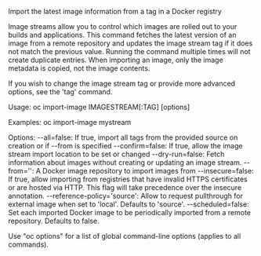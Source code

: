 Import the latest image information from a tag in a Docker registry 

Image streams allow you to control which images are rolled out to your builds and applications. This command fetches the latest version of an image from a remote repository and updates the image stream tag if it does not match the previous value. Running the command multiple times will not create duplicate entries. When importing an image, only the image metadata is copied, not the image contents. 

If you wish to change the image stream tag or provide more advanced options, see the 'tag' command.

Usage:
  oc import-image IMAGESTREAM[:TAG] [options]

Examples:
  oc import-image mystream

Options:
      --all=false: If true, import all tags from the provided source on creation or if --from is specified
      --confirm=false: If true, allow the image stream import location to be set or changed
      --dry-run=false: Fetch information about images without creating or updating an image stream.
      --from='': A Docker image repository to import images from
      --insecure=false: If true, allow importing from registries that have invalid HTTPS certificates or are hosted via HTTP. This flag will take precedence over the insecure annotation.
      --reference-policy='source': Allow to request pullthrough for external image when set to 'local'. Defaults to 'source'.
      --scheduled=false: Set each imported Docker image to be periodically imported from a remote repository. Defaults to false.

Use "oc options" for a list of global command-line options (applies to all commands).
